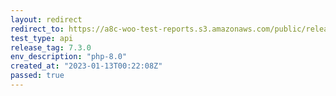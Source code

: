 ```yaml
---
layout: redirect
redirect_to: https://a8c-woo-test-reports.s3.amazonaws.com/public/release/7.3.0/php-8.0/api/index.html
test_type: api
release_tag: 7.3.0
env_description: "php-8.0"
created_at: "2023-01-13T00:22:08Z"
passed: true
---
```

